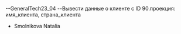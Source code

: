 --GeneralTech23_04
--Вывести данные о клиенте с ID 90.проекция: имя_клиента, страна_клиента
- Smolnikova Natalia
